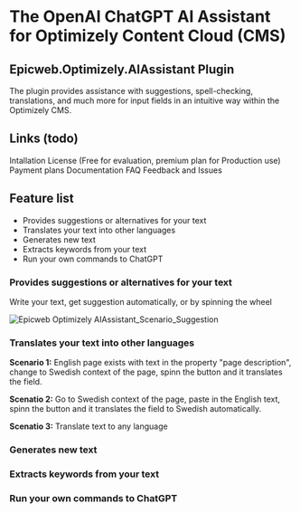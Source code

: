 # The OpenAI ChatGPT AI Assistant for Optimizely Content Cloud (CMS)

## Epicweb.Optimizely.AIAssistant Plugin
The plugin provides assistance with suggestions, spell-checking, translations, and much more for input fields in an intuitive way within the Optimizely CMS.

## Links (todo)
Intallation
License (Free for evaluation, premium plan for Production use)
Payment plans
Documentation
FAQ
Feedback and Issues

## Feature list
- Provides suggestions or alternatives for your text
- Translates your text into other languages
- Generates new text
- Extracts keywords from your text
- Run your own commands to ChatGPT 

### Provides suggestions or alternatives for your text

Write your text, get suggestion automatically, or by spinning the wheel



![Epicweb Optimizely AIAssistant_Scenario_Suggestion](https://github.com/Epicweb-Optimizely/Epicweb.Optimizely.AIAssistant/assets/9716195/5c77b604-ccb3-4d3b-be48-59a8c885dae2)



### Translates your text into other languages

**Scenario 1:** English page exists with text in the property "page description", change to Swedish context of the page, spinn the button and it translates the field.

**Scenatio 2:** Go to Swedish context of the page, paste in the English text, spinn the button and it translates the field to Swedish automatically.

**Scenatio 3:** Translate text to any language

### Generates new text

### Extracts keywords from your text

### Run your own commands to ChatGPT 





